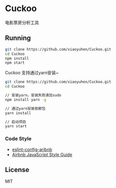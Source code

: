# Cuckoo

电影票房分析工具

## Running

``` bash
git clone https://github.com/xiaoyuhen/Cuckoo.git
cd Cuckoo
npm install
npm start
```

Cuckoo 支持通过yarn安装~

``` bash
git clone https://github.com/xiaoyuhen/Cuckoo.git
cd Cuckoo

// 安装yarn，安装失败请加sudo
npm install yarn -g

// 通过yarn安装依赖包
yarn install

// 启动项目
yarn start

```
### Code Style

* [eslint-config-aribnb](https://github.com/airbnb/javascript/tree/master/packages/eslint-config-airbnb)
* [Airbnb JavaScript Style Guide](https://github.com/airbnb/javascript)


## License

MIT
